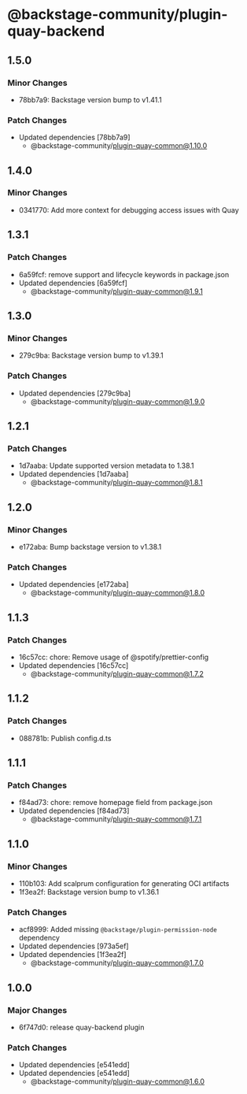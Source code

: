 # @backstage-community/plugin-quay-backend

## 1.5.0

### Minor Changes

- 78bb7a9: Backstage version bump to v1.41.1

### Patch Changes

- Updated dependencies [78bb7a9]
  - @backstage-community/plugin-quay-common@1.10.0

## 1.4.0

### Minor Changes

- 0341770: Add more context for debugging access issues with Quay

## 1.3.1

### Patch Changes

- 6a59fcf: remove support and lifecycle keywords in package.json
- Updated dependencies [6a59fcf]
  - @backstage-community/plugin-quay-common@1.9.1

## 1.3.0

### Minor Changes

- 279c9ba: Backstage version bump to v1.39.1

### Patch Changes

- Updated dependencies [279c9ba]
  - @backstage-community/plugin-quay-common@1.9.0

## 1.2.1

### Patch Changes

- 1d7aaba: Update supported version metadata to 1.38.1
- Updated dependencies [1d7aaba]
  - @backstage-community/plugin-quay-common@1.8.1

## 1.2.0

### Minor Changes

- e172aba: Bump backstage version to v1.38.1

### Patch Changes

- Updated dependencies [e172aba]
  - @backstage-community/plugin-quay-common@1.8.0

## 1.1.3

### Patch Changes

- 16c57cc: chore: Remove usage of @spotify/prettier-config
- Updated dependencies [16c57cc]
  - @backstage-community/plugin-quay-common@1.7.2

## 1.1.2

### Patch Changes

- 088781b: Publish config.d.ts

## 1.1.1

### Patch Changes

- f84ad73: chore: remove homepage field from package.json
- Updated dependencies [f84ad73]
  - @backstage-community/plugin-quay-common@1.7.1

## 1.1.0

### Minor Changes

- 110b103: Add scalprum configuration for generating OCI artifacts
- 1f3ea2f: Backstage version bump to v1.36.1

### Patch Changes

- acf8999: Added missing `@backstage/plugin-permission-node` dependency
- Updated dependencies [973a5ef]
- Updated dependencies [1f3ea2f]
  - @backstage-community/plugin-quay-common@1.7.0

## 1.0.0

### Major Changes

- 6f747d0: release quay-backend plugin

### Patch Changes

- Updated dependencies [e541edd]
- Updated dependencies [e541edd]
  - @backstage-community/plugin-quay-common@1.6.0
